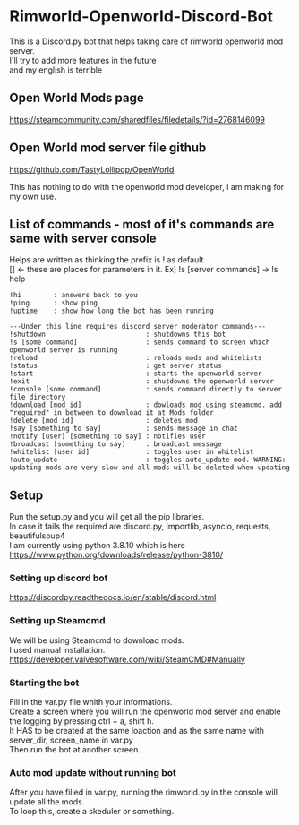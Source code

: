 # Rimworld-Openworld-Discord-Bot
This is a Discord.py bot that helps taking care of rimworld openworld mod server.     
I'll try to add more features in the future    
and my english is terrible


## Open World Mods page

https://steamcommunity.com/sharedfiles/filedetails/?id=2768146099

## Open World mod server file github

https://github.com/TastyLollipop/OpenWorld


This has nothing to do with the openworld mod developer, I am making for my own use.

## List of commands - most of it's commands are same with server console
Helps are written as thinking the prefix is ! as default    
[] <- these are places for parameters in it. Ex) !s [server commands] -> !s help
```
!hi        : answers back to you
!ping      : show ping
!uptime    : show how long the bot has been running

---Under this line requires discord server moderator commands---
!shutdown                         : shutdowns this bot
!s [some command]                 : sends command to screen which openworld server is running
!reload                           : reloads mods and whitelists   
!status                           : get server status   
!start                            : starts the openworld server
!exit                             : shutdowns the openworld server
!console [some command]           : sends command directly to server file directory   
!download [mod id]                : dowloads mod using steamcmd. add "required" in between to download it at Mods folder
!delete [mod id]                  : deletes mod
!say [something to say]           : sends message in chat   
!notify [user] [something to say] : notifies user   
!broadcast [something to say]     : broadcast message   
!whitelist [user id]              : toggles user in whitelist
!auto_update                      : toggles auto_update mod. WARNING: updating mods are very slow and all mods will be deleted when updating
```

## Setup
Run the setup.py and you will get all the pip libraries.   
In case it fails the required are discord.py, importlib, asyncio, requests, beautifulsoup4    
I am currently using python 3.8.10 which is here https://www.python.org/downloads/release/python-3810/

### Setting up discord bot
https://discordpy.readthedocs.io/en/stable/discord.html
### Setting up Steamcmd
We will be using Steamcmd to download mods.   
I used manual installation.   
https://developer.valvesoftware.com/wiki/SteamCMD#Manually
### Starting the bot
Fill in the var.py file whith your informations.   
Create a screen where you will run the openworld mod server and enable the logging by pressing ctrl + a, shift h.      
It HAS to be created at the same loaction and as the same name with server_dir, screen_name in var.py      
Then run the bot at another screen.   
### Auto mod update without running bot
After you have filled in var.py, running the rimworld.py in the console will update all the mods.    
To loop this, create a skeduler or something.
